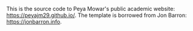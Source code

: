 This is the source code to Peya Mowar's public academic website: https://peyajm29.github.io/. The template is borrowed from Jon Barron: https://jonbarron.info.
